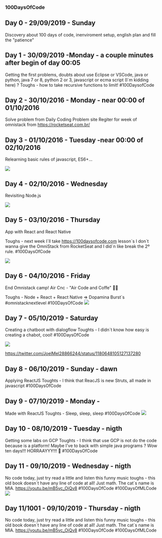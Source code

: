 ### 100DaysOfCode


## Day 0 - 29/09/2019 - Sunday
Discovery about 100 days of code, inenviroment setup, english plan and fill the "patience"


## Day 1 - 30/09/2019 -Monday - a couple minutes after begin of day 00:05
Getting the first problems, doubts about use Eclipse or VSCode, java or python, java 7 or 8, python 2 or 3, javascript or ecma script (I´m kidding here) ?
Toughs - how to take recursive functions to limit!
#100DaysofCode

## Day 2 - 30/10/2016 - Monday - near 00:00 of 01/10/2016
Solve problem from Daily Coding Problem site
Regiter for week of omnistack from  https://rocketseat.com.br/ 

## Day 3 - 01/10/2016 - Tuesday -near 00:00 of 02/10/2016
Relearning basic rules of javascript, ES6+...

<img src="./img/Wallpaper-OmniStack.png">

## Day 4 - 02/10/2016 - Wednesday  
Revisiting Node.js

<img  src="./img/2019-10-04_00-20-05.jpg">

## Day 5 - 03/10/2016 - Thursday
App with React and React Native

Toughs - next week I´ll take https://100daysofcode.com lesson´s I don´t wanna give the OmniStack from RocketSeat and I did´n like break the 2º rule. 
#100DaysOfCode

<img src="./img/2019-10-04_00-19-47.jpg"> 

## Day 6 - 04/10/2016 - Friday 

End Omnistack camp! Air Cnc - "Air Code and Coffe" 🚀🚀

Toughs - Node + React + React Native => Dopamina Burst´s
#omnistacknextlevel #100DaysOfCode
<img src="./img/omnistackw9.jpg">

## Day 7 -  05/10/2019 - Saturday 
Creating a chatboot with dialogflow 
Toughts - I didn´t know how easy is creating a chabot, cool!
#100DaysOfCode

<img src="./img/2019-10-05_20-51-08ss.jpg">

https://twitter.com/JoelMel28866244/status/1180648105127137280

## Day 8 -  06/10/2019 - Sunday - dawn
Applying ReactJS
Toughts - I think that ReacJS is new Struts, all made in javascript
#100DaysOfCode

## Day 9 -  07/10/2019 - Monday - 
Made with ReactJS
Toughts - Sleep, sleep, sleep
#100DaysOfCode
<img src="./img/2019-10-07_03-19-27.jpg">

## Day 10 -  08/10/2019 - Tuesday - nigth
Getting some labs on GCP
Toughts - I think that use GCP is not do the code because is a platform! Maybe I've to back with simple java programs ? Wow ten days!!! HORRAAYYY!!! 🚀
#100DaysOfCode 

## Day 11 -  09/10/2019 - Wednesday - nigth
No code today, just try read a little and listen this funny music
toughs - this old book doesn´t have any line of code at all! Just math. The cat´s name is MIA.
https://youtu.be/mB5vc_OiQv8
#100DaysOfCode #100DaysOfMLCode
<img src="./img/joelss.jpg">

## Day 11/1001 -  09/10/2019 - Thursday - nigth
No code today, just try read a little and listen this funny music
toughs - this old book doesn´t have any line of code at all! Just math. The cat´s name is MIA.
https://youtu.be/mB5vc_OiQv8
#100DaysOfCode #100DaysOfMLCode

